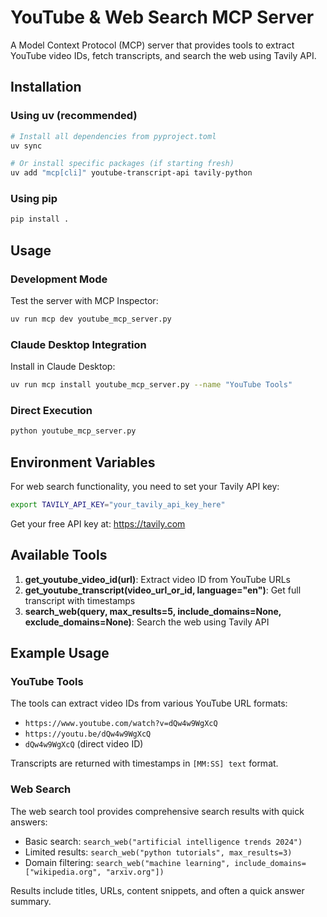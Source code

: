 # YouTube & Web Search MCP Server

A Model Context Protocol (MCP) server that provides tools to extract YouTube video IDs, fetch transcripts, and search the web using Tavily API.

## Installation

### Using uv (recommended)
```bash
# Install all dependencies from pyproject.toml
uv sync

# Or install specific packages (if starting fresh)
uv add "mcp[cli]" youtube-transcript-api tavily-python
```

### Using pip
```bash
pip install .
```

## Usage

### Development Mode
Test the server with MCP Inspector:
```bash
uv run mcp dev youtube_mcp_server.py
```

### Claude Desktop Integration
Install in Claude Desktop:
```bash
uv run mcp install youtube_mcp_server.py --name "YouTube Tools"
```

### Direct Execution
```bash
python youtube_mcp_server.py
```

## Environment Variables

For web search functionality, you need to set your Tavily API key:
```bash
export TAVILY_API_KEY="your_tavily_api_key_here"
```

Get your free API key at: https://tavily.com

## Available Tools

1. **get_youtube_video_id(url)**: Extract video ID from YouTube URLs
2. **get_youtube_transcript(video_url_or_id, language="en")**: Get full transcript with timestamps
3. **search_web(query, max_results=5, include_domains=None, exclude_domains=None)**: Search the web using Tavily API

## Example Usage

### YouTube Tools
The tools can extract video IDs from various YouTube URL formats:
- `https://www.youtube.com/watch?v=dQw4w9WgXcQ`
- `https://youtu.be/dQw4w9WgXcQ`
- `dQw4w9WgXcQ` (direct video ID)

Transcripts are returned with timestamps in `[MM:SS] text` format.

### Web Search
The web search tool provides comprehensive search results with quick answers:
- Basic search: `search_web("artificial intelligence trends 2024")`
- Limited results: `search_web("python tutorials", max_results=3)`
- Domain filtering: `search_web("machine learning", include_domains=["wikipedia.org", "arxiv.org"])`

Results include titles, URLs, content snippets, and often a quick answer summary.
